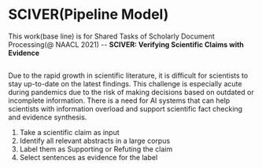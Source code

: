 # SCIVER(Pipeline Model)

This work(base line) is for Shared Tasks of Scholarly Document Processing(@ NAACL 2021) -- **SCIVER: Verifying Scientific Claims with Evidence**
## 

Due to the rapid growth in scientific literature, it is difficult for scientists to stay up-to-date on the latest findings. This challenge is especially acute during pandemics due to the risk of making decisions based on outdated or incomplete information. There is a need for AI systems that can help scientists with information overload and support scientific fact checking and evidence synthesis.

1. Take a scientific claim as input
2. Identify all relevant abstracts in a large corpus
3. Label them as Supporting or Refuting the claim
4. Select sentences as evidence for the label
